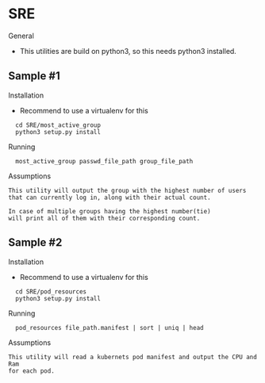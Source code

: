 # SRE

General
- This utilities are build on python3, so this needs python3 installed.

## Sample #1

Installation
* Recommend to use a virtualenv for this
```
  cd SRE/most_active_group
  python3 setup.py install
```

Running
```
  most_active_group passwd_file_path group_file_path
```

Assumptions
```
This utility will output the group with the highest number of users 
that can currently log in, along with their actual count.

In case of multiple groups having the highest number(tie) 
will print all of them with their corresponding count.
```

## Sample #2

Installation
* Recommend to use a virtualenv for this
```
  cd SRE/pod_resources
  python3 setup.py install
```

Running
```
  pod_resources file_path.manifest | sort | uniq | head
```

Assumptions
```
This utility will read a kubernets pod manifest and output the CPU and Ram
for each pod.
```
